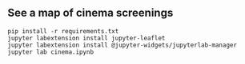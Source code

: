 ## See a map of cinema screenings
    
    pip install -r requirements.txt
    jupyter labextension install jupyter-leaflet
    jupyter labextension install @jupyter-widgets/jupyterlab-manager
    jupyter lab cinema.ipynb
